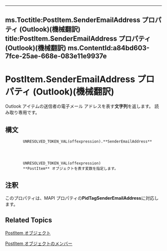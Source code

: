

---
ms.Toctitle:PostItem.SenderEmailAddress プロパティ (Outlook)(機械翻訳)
title:PostItem.SenderEmailAddress プロパティ (Outlook)(機械翻訳)
ms.ContentId:a84bd603-7fce-25ae-668e-083e11e9937e
---
# PostItem.SenderEmailAddress プロパティ (Outlook)(機械翻訳)




Outlook アイテムの送信者の電子メール アドレスを表す**文字列**を返します。  読み取り専用です。

## 構文

            UNRESOLVED_TOKEN_VAL(offexpression).**SenderEmailAddress**




            UNRESOLVED_TOKEN_VAL(offexpression)
            **PostItem** オブジェクトを表す変数を指定します。



## 注釈
このプロパティは、MAPI プロパティの**PidTagSenderEmailAddress**に対応します。



## Related Topics

[PostItem オブジェクト](de44065d-4e93-315a-279f-7b92f09c0465.md)

[PostItem オブジェクトのメンバー](5b150db1-c96d-0721-ec36-d5b5ebc20fd8.md)




